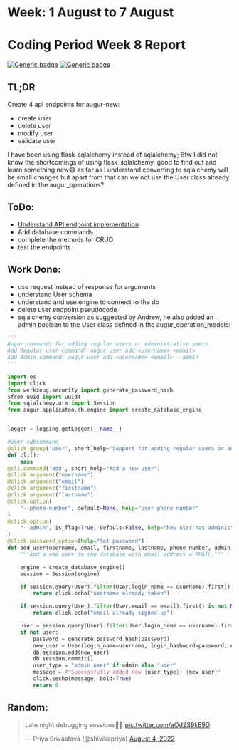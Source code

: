 # Week: 1 August to 7 August
# Coding Period Week 8 Report
[![Generic badge](https://img.shields.io/badge/Status-Done-<>.svg)](https://shields.io/)
[![Generic badge](https://img.shields.io/badge/Last_Updated_(IST)-August_7,_2022-e10b95.svg)](https://shields.io/)

## TL;DR
Create 4 api endpoints for augur-new:
-  create user
-  delete user
-  modify user
-  validate user

I have been using flask-sqlalchemy instead of sqlalchemy; Btw I did not know the shortcomings of using flask_sqlalchemy, good to find out and learn something new😄
as far as I understand converting to sqlalchemy will be small changes but apart from that can we not use the User class already defined in the augur_operations?

## ToDo:
- [Understand API endpoint implementation](https://auth0.com/developers/hub/code-samples/api/flask-python/basic-role-based-access-control)
- Add database commands
- complete the methods for CRUD
- test the endpoints

## Work Done:
- use request instead of response for arguments
- understand User schema
- understand and use engine to connect to the db
- delete user endpoint pseudocode
- sqlalchemy conversion as suggested by Andrew, he also added an admin boolean to the User class defined in the augur_operation_models:

```python
'''
Augur commands for adding regular users or administrative users
Add Regular user command: augur user add <username> <email>
Add Admin command: augur user add <username> <email> --admin 
'''

import os
import click
from werkzeug.security import generate_password_hash
sfrom uuid import uuid4
from sqlalchemy.orm import Session
from augur.applicaton.db.engine import create_database_engine


logger = logging.getLogger(__name__)

#user subcommand
@click.group('user', short_help='Support for adding regular users or administrative users')
def cli():
    pass
@cli.command('add', short_help="Add a new user")
@click.argument("username")
@click.argument("email")
@click.argument("firstname")
@click.argument("lastname")
@click.option(
    "--phone-number", default=None, help="User phone number"
)
@click.option(
    "--admin", is_flag=True, default=False, help="New user has administrator role"
)
@click.password_option(help="Set password")
def add_user(username, email, firstname, lastname, phone_number, admin, password):
    """Add a new user to the database with email address = EMAIL."""

    engine = create_database_engine()
    session = Session(engine)

    if session.query(User).filter(User.login_name == username).first() is not None:
        return click.echo("username already taken")

    if session.query(User).filter(User.email == email).first() is not None:
        return click.echo("email already signed-up")

    user = session.query(User).filter(User.login_name == username).first()
    if not user:
        password = generate_password_hash(password)
        new_user = User(login_name=username, login_hashword=password, email=email, text_phone=phone_number, first_name=firstname, last_name=lastname, admin=admin)
        db.session.add(new_user)
        db.session.commit()
        user_type = "admin user" if admin else "user"
        message = f"Successfully added new {user_type}: {new_user}"
        click.secho(message, bold=True)
        return 0
```

## Random: 
<blockquote class="twitter-tweet"><p lang="en" dir="ltr">Late night debugging sessions👩‍💻 <a href="https://t.co/aOd2S9kE9D">pic.twitter.com/aOd2S9kE9D</a></p>&mdash; Priya Srivastava (@shivikapriya) <a href="https://twitter.com/shivikapriya/status/1555283486705012737?ref_src=twsrc%5Etfw">August 4, 2022</a></blockquote> <script async src="https://platform.twitter.com/widgets.js" charset="utf-8"></script>
